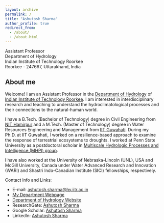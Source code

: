 ```yaml
---
layout: archive
permalink: /
title: "Ashutosh Sharma"
author_profile: true
redirect_from: 
  - /about/
  - /about.html
---
```


Assistant Professor <br/> 
Department of Hydrology <br/> 
Indian Institute of Technology Roorkee <br/> 
Roorkee - 247667, Uttarakhand, India <br/> 


## About me

Welcome! I am an Assistant Professor in the [Department of Hydrology](https://hy.iitr.ac.in/) of  [Indian Institute of Technology Roorkee](https://iitr.ac.in/). I am interested in interdisciplinary research and teaching to understand the hydroclimatological processes and their connections to the natural-human world. 

I have a B.Tech. (Bachelor of Technology) degree in Civil Engineering from [NIT Hamirpur](https://nith.ac.in/) and a M.Tech. (Master of Technology) degree in Water Resources Engineering and Management from [IIT Guwahati](https://iitg.ac.in/). During my Ph.D. at IIT Guwahati, I worked on a resilience-based approach to examine the response of terrestrial ecosystems to droughts. I worked at Penn State University as a postdoctoral scholar in [Multiscale Hydrologic Processes and Intelligence (MHPI) group](http://water.engr.psu.edu/shen/).  

I have also worked at the University of Nebraska-Lincoln (UNL), USA and McGill University, Canada under Water Advanced Research and Innovation (WARI) and Shastri Indo-Canadian Institute (SICI) fellowships, respectively. 


Contact Info and Links:
* E-mail: ashutosh.sharma@hy.iitr.ac.in
* [My Department Webpage](https://hy.iitr.ac.in/~HY/Ashutosh_Sharma)
* [Department of Hydrology Website](https://hy.iitr.ac.in/)
* ResearchGate: [Ashutosh Sharma](https://www.researchgate.net/profile/Ashutosh_Sharma44)
* Google Scholar: [Ashutosh Sharma](https://scholar.google.co.in/citations?user=15sE22kAAAAJ&hl=en)
* LinkedIn: [Ashutosh Sharma](https://www.linkedin.com/in/ashutoshhydro/)

